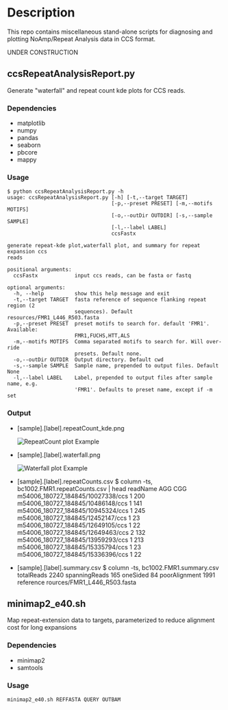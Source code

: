 # Description
This repo contains miscellaneous stand-alone scripts for diagnosing and plotting NoAmp/Repeat Analysis data in CCS format.

UNDER CONSTRUCTION

## ccsRepeatAnalysisReport.py
Generate "waterfall" and repeat count kde plots for CCS reads.  
### Dependencies
 - matplotlib
 - numpy
 - pandas
 - seaborn
 - pbcore
 - mappy
### Usage
    $ python ccsRepeatAnalysisReport.py -h
    usage: ccsRepeatAnalysisReport.py [-h] [-t,--target TARGET]
                                      [-p,--preset PRESET] [-m,--motifs MOTIFS]
                                      [-o,--outDir OUTDIR] [-s,--sample SAMPLE]
                                      [-l,--label LABEL]
                                      ccsFastx
    
    generate repeat-kde plot,waterfall plot, and summary for repeat expansion ccs
    reads
    
    positional arguments:
      ccsFastx            input ccs reads, can be fasta or fastq
    
    optional arguments:
      -h, --help          show this help message and exit
      -t,--target TARGET  fasta reference of sequence flanking repeat region (2
                          sequences). Default resources/FMR1_L446_R503.fasta
      -p,--preset PRESET  preset motifs to search for. default 'FMR1'. Available:
                          FMR1,FUCHS,HTT,ALS
      -m,--motifs MOTIFS  Comma separated motifs to search for. Will over-ride
                          presets. Default none.
      -o,--outDir OUTDIR  Output directory. Default cwd
      -s,--sample SAMPLE  Sample name, prepended to output files. Default None
      -l,--label LABEL    Label, prepended to output files after sample name, e.g.
                          'FMR1'. Defaults to preset name, except if -m set

### Output
 - [sample].[label].repeatCount_kde.png

    ![RepeatCount plot Example](https://github.com/PacificBiosciences/apps-scripts/blob/master/RepeatAnalysisTools/images/bc1002.FMR1.repeatCount_kde.png)

 - [sample].[label].waterfall.png

    ![Waterfall plot Example](https://github.com/PacificBiosciences/apps-scripts/blob/master/RepeatAnalysisTools/images/bc1002.FMR1.waterfall.png)

 - [sample].[label].repeatCounts.csv
    $ column -ts, bc1002.FMR1.repeatCounts.csv | head
    readName                           AGG  CGG
    m54006_180727_184845/10027338/ccs  1    200
    m54006_180727_184845/10486148/ccs  1    141
    m54006_180727_184845/10945324/ccs  1    245
    m54006_180727_184845/12452147/ccs  1    23
    m54006_180727_184845/12649105/ccs  1    22
    m54006_180727_184845/12649463/ccs  2    132
    m54006_180727_184845/13959293/ccs  1    213
    m54006_180727_184845/15335794/ccs  1    23
    m54006_180727_184845/15336396/ccs  1    22

 - [sample].[label].summary.csv
    $ column -ts, bc1002.FMR1.summary.csv
    totalReads     2240
    spanningReads  165
    oneSided       84
    poorAlignment  1991
    reference      rources/FMR1_L446_R503.fasta

## minimap2_e40.sh
Map repeat-extension data to targets, parameterized to reduce alignment cost for long expansions

### Dependencies
 - minimap2
 - samtools

### Usage
    minimap2_e40.sh REFFASTA QUERY OUTBAM
